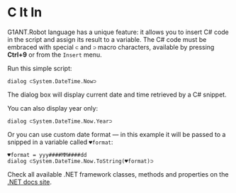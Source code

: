 # C It In

G1ANT.Robot language has a unique feature: it allows you to insert C# code in the script and assign its result to a variable. The C# code must be embraced with special `⊂` and `⊃` macro characters, available by pressing **Ctrl+9** or from the `Insert` menu.

Run this simple script:

```G1ANT
dialog ⊂System.DateTime.Now⊃
```

The dialog box will display current date and time retrieved by a C# snippet.

You can also display year only:

```G1ANT
dialog ⊂System.DateTime.Now.Year⊃
```
Or you can use custom date format — in this example it will be passed to a snipped in a variable called `♥format`:

```G1ANT
♥format = yyy####MM####dd
dialog ⊂System.DateTime.Now.ToString(♥format)⊃
```

Check all available .NET framework classes, methods and properties on the [.NET docs site](https://docs.microsoft.com/en-us/dotnet/).
